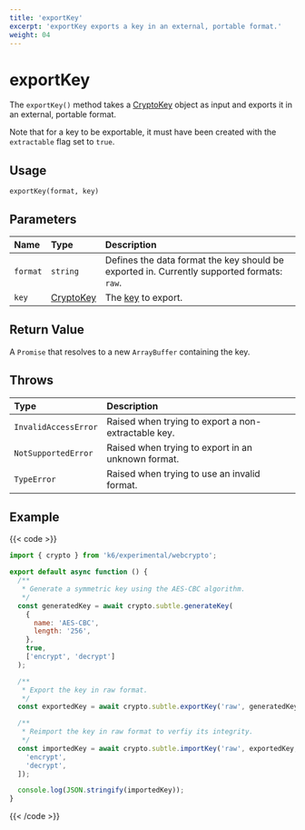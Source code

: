 ```yaml
---
title: 'exportKey'
excerpt: 'exportKey exports a key in an external, portable format.'
weight: 04
---
```


# exportKey

The `exportKey()` method takes a [CryptoKey](https://grafana.com/docs/k6/<K6_VERSION>/javascript-api/k6-experimental/webcrypto/cryptokey) object as input and exports it in an external, portable format.

Note that for a key to be exportable, it must have been created with the `extractable` flag set to `true`.

## Usage

```
exportKey(format, key)
```

## Parameters

| Name     | Type                                                                                                     | Description                                                                                                       |
| :------- | :------------------------------------------------------------------------------------------------------- | :---------------------------------------------------------------------------------------------------------------- |
| `format` | `string`                                                                                                 | Defines the data format the key should be exported in. Currently supported formats: `raw`.                        |
| `key`    | [CryptoKey](https://grafana.com/docs/k6/<K6_VERSION>/javascript-api/k6-experimental/webcrypto/cryptokey) | The [key](https://grafana.com/docs/k6/<K6_VERSION>/javascript-api/k6-experimental/webcrypto/cryptokey) to export. |

## Return Value

A `Promise` that resolves to a new `ArrayBuffer` containing the key.

## Throws

| Type                 | Description                                         |
| :------------------- | :-------------------------------------------------- |
| `InvalidAccessError` | Raised when trying to export a non-extractable key. |
| `NotSupportedError`  | Raised when trying to export in an unknown format.  |
| `TypeError`          | Raised when trying to use an invalid format.        |

## Example

{{< code >}}

```javascript
import { crypto } from 'k6/experimental/webcrypto';

export default async function () {
  /**
   * Generate a symmetric key using the AES-CBC algorithm.
   */
  const generatedKey = await crypto.subtle.generateKey(
    {
      name: 'AES-CBC',
      length: '256',
    },
    true,
    ['encrypt', 'decrypt']
  );

  /**
   * Export the key in raw format.
   */
  const exportedKey = await crypto.subtle.exportKey('raw', generatedKey);

  /**
   * Reimport the key in raw format to verfiy its integrity.
   */
  const importedKey = await crypto.subtle.importKey('raw', exportedKey, 'AES-CBC', true, [
    'encrypt',
    'decrypt',
  ]);

  console.log(JSON.stringify(importedKey));
}
```

{{< /code >}}
